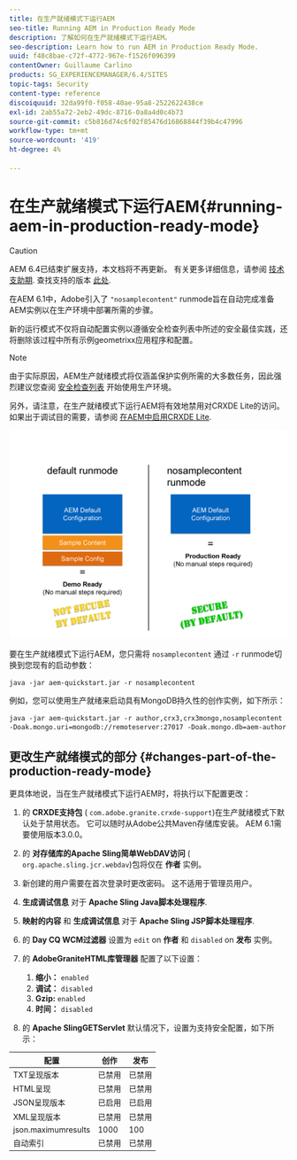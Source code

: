 ```yaml
---
title: 在生产就绪模式下运行AEM
seo-title: Running AEM in Production Ready Mode
description: 了解如何在生产就绪模式下运行AEM。
seo-description: Learn how to run AEM in Production Ready Mode.
uuid: f48c8bae-c72f-4772-967e-f1526f096399
contentOwner: Guillaume Carlino
products: SG_EXPERIENCEMANAGER/6.4/SITES
topic-tags: Security
content-type: reference
discoiquuid: 32da99f0-f058-40ae-95a8-2522622438ce
exl-id: 2ab55a72-2eb2-49dc-8716-0a8a4d0c4b73
source-git-commit: c5b816d74c6f02f85476d16868844f39b4c47996
workflow-type: tm+mt
source-wordcount: '419'
ht-degree: 4%

---
```


# 在生产就绪模式下运行AEM{#running-aem-in-production-ready-mode}

>[!CAUTION]
>
>AEM 6.4已结束扩展支持，本文档将不再更新。 有关更多详细信息，请参阅 [技术支助期](https://helpx.adobe.com/cn/support/programs/eol-matrix.html). 查找支持的版本 [此处](https://experienceleague.adobe.com/docs/).

在AEM 6.1中，Adobe引入了 `"nosamplecontent"` runmode旨在自动完成准备AEM实例以在生产环境中部署所需的步骤。

新的运行模式不仅将自动配置实例以遵循安全检查列表中所述的安全最佳实践，还将删除该过程中所有示例geometrixx应用程序和配置。

>[!NOTE]
>
>由于实际原因，AEM生产就绪模式将仅涵盖保护实例所需的大多数任务，因此强烈建议您查阅 [安全检查列表](/help/sites-administering/security-checklist.md) 开始使用生产环境。
>
>另外，请注意，在生产就绪模式下运行AEM将有效地禁用对CRXDE Lite的访问。 如果出于调试目的需要，请参阅 [在AEM中启用CRXDE Lite](/help/sites-administering/enabling-crxde-lite.md).

![chlimage_1-83](assets/chlimage_1-83.png)

要在生产就绪模式下运行AEM，您只需将 `nosamplecontent` 通过 `-r` runmode切换到您现有的启动参数：

```shell
java -jar aem-quickstart.jar -r nosamplecontent
```

例如，您可以使用生产就绪来启动具有MongoDB持久性的创作实例，如下所示：

```shell
java -jar aem-quickstart.jar -r author,crx3,crx3mongo,nosamplecontent -Doak.mongo.uri=mongodb://remoteserver:27017 -Doak.mongo.db=aem-author
```

## 更改生产就绪模式的部分 {#changes-part-of-the-production-ready-mode}

更具体地说，当在生产就绪模式下运行AEM时，将执行以下配置更改：

1. 的 **CRXDE支持包** ( `com.adobe.granite.crxde-support`)在生产就绪模式下默认处于禁用状态。 它可以随时从Adobe公共Maven存储库安装。 AEM 6.1需要使用版本3.0.0。

1. 的 **对存储库的Apache Sling简单WebDAV访问** ( `org.apache.sling.jcr.webdav`)包将仅在 **作者** 实例。

1. 新创建的用户需要在首次登录时更改密码。 这不适用于管理员用户。
1. **生成调试信息** 对于 **Apache Sling Java脚本处理程序**.

1. **映射的内容** 和 **生成调试信息** 对于 **Apache Sling JSP脚本处理程序**.

1. 的 **Day CQ WCM过滤器** 设置为 `edit` on **作者** 和 `disabled` on **发布** 实例。

1. 的 **AdobeGraniteHTML库管理器** 配置了以下设置：

   1. **缩小：** `enabled`
   1. **调试：** `disabled`
   1. **Gzip:** `enabled`
   1. **时间：** `disabled`

1. 的 **Apache SlingGETServlet** 默认情况下，设置为支持安全配置，如下所示：

| **配置** | **创作** | **发布** |
|---|---|---|
| TXT呈现版本 | 已禁用 | 已禁用 |
| HTML呈现 | 已禁用 | 已禁用 |
| JSON呈现版本 | 已启用 | 已启用 |
| XML呈现版本 | 已禁用 | 已禁用 |
| json.maximumresults | 1000 | 100 |
| 自动索引 | 已禁用 | 已禁用 |

